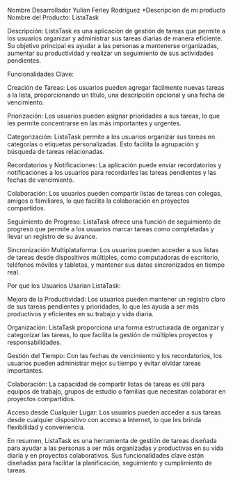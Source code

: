 Nombre Desarrollador Yulian Ferley Rodriguez
*Descripcion de mi producto
Nombre del Producto: ListaTask 

Descripción:
ListaTask es una aplicación de gestión de tareas que permite a los usuarios organizar y administrar sus tareas diarias de manera eficiente. Su objetivo principal es ayudar a las personas a mantenerse organizadas, aumentar su productividad y realizar un seguimiento de sus actividades pendientes.

Funcionalidades Clave:

Creación de Tareas: Los usuarios pueden agregar fácilmente nuevas tareas a la lista, proporcionando un título, una descripción opcional y una fecha de vencimiento.

Priorización: Los usuarios pueden asignar prioridades a sus tareas, lo que les permite concentrarse en las más importantes y urgentes.

Categorización: ListaTask permite a los usuarios organizar sus tareas en categorías o etiquetas personalizadas. Esto facilita la agrupación y búsqueda de tareas relacionadas.

Recordatorios y Notificaciones: La aplicación puede enviar recordatorios y notificaciones a los usuarios para recordarles las tareas pendientes y las fechas de vencimiento.

Colaboración: Los usuarios pueden compartir listas de tareas con colegas, amigos o familiares, lo que facilita la colaboración en proyectos compartidos.

Seguimiento de Progreso: ListaTask ofrece una función de seguimiento de progreso que permite a los usuarios marcar tareas como completadas y llevar un registro de su avance.

Sincronización Multiplataforma: Los usuarios pueden acceder a sus listas de tareas desde dispositivos múltiples, como computadoras de escritorio, teléfonos móviles y tabletas, y mantener sus datos sincronizados en tiempo real.

Por qué los Usuarios Usarían ListaTask:

Mejora de la Productividad: Los usuarios pueden mantener un registro claro de sus tareas pendientes y prioridades, lo que les ayuda a ser más productivos y eficientes en su trabajo y vida diaria.

Organización: ListaTask proporciona una forma estructurada de organizar y categorizar las tareas, lo que facilita la gestión de múltiples proyectos y responsabilidades.

Gestión del Tiempo: Con las fechas de vencimiento y los recordatorios, los usuarios pueden administrar mejor su tiempo y evitar olvidar tareas importantes.

Colaboración: La capacidad de compartir listas de tareas es útil para equipos de trabajo, grupos de estudio o familias que necesitan colaborar en proyectos compartidos.

Acceso desde Cualquier Lugar: Los usuarios pueden acceder a sus tareas desde cualquier dispositivo con acceso a Internet, lo que les brinda flexibilidad y conveniencia.

En resumen, ListaTask es una herramienta de gestión de tareas diseñada para ayudar a las personas a ser más organizadas y productivas en su vida diaria y en proyectos colaborativos. Sus funcionalidades clave están diseñadas para facilitar la planificación, seguimiento y cumplimiento de tareas.